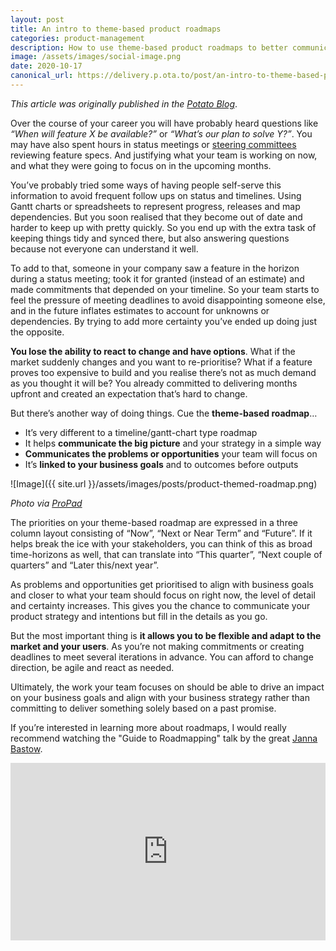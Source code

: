 ```yaml
---
layout: post
title: An intro to theme-based product roadmaps
categories: product-management
description: How to use theme-based product roadmaps to better communicate your product strategy.
image: /assets/images/social-image.png
date: 2020-10-17
canonical_url: https://delivery.p.ota.to/post/an-intro-to-theme-based-product-roadmaps-4q4zh3pn3ws/
---
```


_This article was originally published in the [Potato Blog](https://delivery.p.ota.to/post/an-intro-to-theme-based-product-roadmaps-4q4zh3pn3ws/)_.

Over the course of your career you will have probably heard questions like *“When will feature X be available?”* or *“What’s our plan to solve Y?”*. You may have also spent hours in status meetings or [steering committees](https://delivery.p.ota.to/post/what-is-the-importance-of-a-steering-meeting-and-why-do-you-need-one-4knmr5m5mfb/) reviewing feature specs. And justifying what your team is working on now, and what they were going to focus on in the upcoming months.

You’ve probably tried some ways of having people self-serve this information to avoid frequent follow ups on status and timelines. Using Gantt charts or spreadsheets to represent  progress, releases and map dependencies. But you soon realised that they become out of date and harder to keep up with pretty quickly. So you end up with the extra task of keeping things tidy and synced there, but also answering questions because not everyone can understand it well.

To add to that, someone in your company saw a feature in the horizon during a status meeting; took it for granted (instead of an estimate) and made commitments that depended on your timeline. So your team starts to feel the pressure of meeting deadlines to avoid disappointing someone else, and in the future inflates estimates to account for unknowns or dependencies. By trying to add more certainty you’ve ended up doing just the opposite.

**You lose the ability to react to change and have options**. What if the market suddenly changes and you want to re-prioritise? What if a feature proves too expensive to build and you realise there’s not as much demand as you thought it will be? You already committed to delivering months upfront and created an expectation that’s hard to change.

But there’s another way of doing things. Cue the **theme-based roadmap**…

- It’s very different to a timeline/gantt-chart type roadmap
- It helps **communicate the big picture** and your strategy in a simple way
- **Communicates the problems or opportunities** your team will focus on
- It’s **linked to your business goals** and to outcomes before outputs

![Image]({{ site.url }}/assets/images/posts/product-themed-roadmap.png)

_Photo via [ProPad](https://www.prodpad.com/)_

The priorities on your theme-based roadmap are expressed in a three column layout consisting of “Now”, “Next or Near Term” and “Future”. If it helps break the ice with your stakeholders, you can think of this as broad time-horizons as well, that can translate into “This quarter”, “Next couple of quarters” and “Later this/next year”.

As problems and opportunities get prioritised to align with business goals and closer to what your team should focus on right now, the level of detail and certainty increases. This gives you the chance to communicate your product strategy and intentions but fill in the details as you go.

But the most important thing is **it allows you to be flexible and adapt to the market and your users**. As you’re not making commitments or creating deadlines to meet several iterations in advance. You can afford to change direction, be agile and react as needed.

Ultimately, the work your team focuses on should be able to drive an impact on your business goals and align with your business strategy rather than committing to deliver something solely based on a past promise.

If you’re interested in learning more about roadmaps, I would really recommend watching the "Guide to Roadmapping" talk by the great [Janna Bastow](https://twitter.com/simplybastow).

<div style="padding:56.25% 0 0 0;position:relative;"><iframe src="https://player.vimeo.com/video/100642934?portrait=0" style="position:absolute;top:0;left:0;width:100%;height:100%;" frameborder="0" allow="autoplay; fullscreen" allowfullscreen></iframe></div><script src="https://player.vimeo.com/api/player.js"></script>